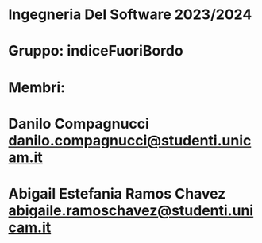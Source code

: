 # Ingegneria Del Software 2023/2024
# Gruppo: indiceFuoriBordo
# Membri: 
#         Danilo Compagnucci                         danilo.compagnucci@studenti.unicam.it
#         Abigail Estefania Ramos Chavez            abigaile.ramoschavez@studenti.unicam.it
